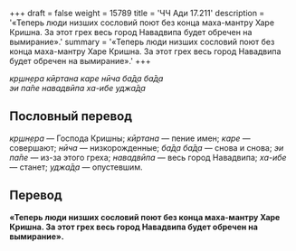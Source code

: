 +++
draft = false
weight = 15789
title = 'ЧЧ Ади 17.211'
description = '«Теперь люди низших сословий поют без конца маха-мантру Харе Кришна. За этот грех весь город Навадвипа будет обречен на вымирание».'
summary = '«Теперь люди низших сословий поют без конца маха-мантру Харе Кришна. За этот грех весь город Навадвипа будет обречен на вымирание».'
+++

_кр̣шн̣ера кӣртана каре нӣча ба̄д̣а ба̄д̣а  
эи па̄пе навадвӣпа ха-ибе уджа̄д̣а_

## Пословный перевод

_кр̣шн̣ера_ — Господа Кришны; _кӣртана_ — пение имен; _каре_ — совершают; _нӣча_ — низкорожденные; _ба̄д̣а_ _ба̄д̣а_ — снова и снова; _эи_ _па̄пе_ — из-за этого греха; _навадвӣпа_ — весь город Навадвипа; _ха_\-_ибе_ — станет; _уджа̄д̣а_ — опустевшим.

## Перевод

**«Теперь люди низших сословий поют без конца маха-мантру Харе Кришна. За этот грех весь город Навадвипа будет обречен на вымирание».**
